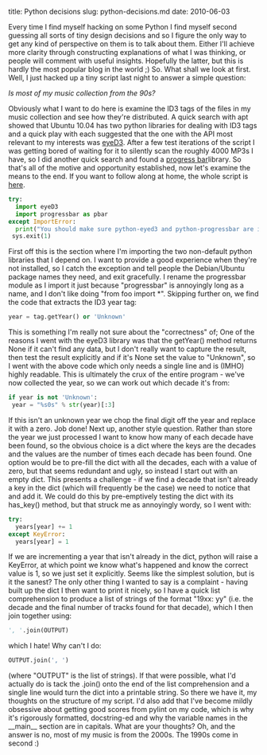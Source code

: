 title: Python decisions
slug: python-decisions.md
date: 2010-06-03


Every time I find myself hacking on some Python I find myself second guessing all sorts of tiny design decisions and so I figure the only way to get any kind of perspective on them is to talk about them. Either I'll achieve more clarity through constructing explanations of what I was thinking, or people will comment with useful insights. Hopefully the latter, but this is hardly the most popular blog in the world ;)
So. What shall we look at first. Well, I just hacked up a tiny script last night to answer a simple question:

*Is most of my music collection from the 90s?*

Obviously what I want to do here is examine the ID3 tags of the files in my music collection and see how they're distributed. A quick search with apt showed that Ubuntu 10.04 has two python libraries for dealing with ID3 tags and a quick play with each suggested that the one with the API most relevant to my interests was [eyeD3](apt:python-eyed3 "Install eyeD3"). After a few test iterations of the script I was getting bored of waiting for it to silently scan the roughly 4000 MP3s I have, so I did another quick search and found a [progress bar](apt:python-progressbar "Install progressbar")library.
So that's all of the motive and opportunity established, now let's examine the means to the end. If you want to follow along at home, the whole script is [here](/wp-content/uploads/2010/06/musicdecades.py_.txt "musicdecades.py.txt").

```python
try:
  import eyeD3
  import progressbar as pbar
except ImportError:
  print("You should make sure python-eyed3 and python-progressbar are installed")
 sys.exit(1)
```

First off this is the section where I'm importing the two non-default python libraries that I depend on. I want to provide a good experience when they're not installed, so I catch the exception and tell people the Debian/Ubuntu package names they need, and exit gracefully. I rename the progressbar module as I import it just because "progressbar" is annoyingly long as a name, and I don't like doing "from foo import \*".
Skipping further on, we find the code that extracts the ID3 year tag:

```python
year = tag.getYear() or 'Unknown'
```

This is something I'm really not sure about the "correctness" of; One of the reasons I went with the eyeD3 library was that the getYear() method returns None if it can't find any data, but I don't really want to capture the result, then test the result explicitly and if it's None set the value to "Unknown", so I went with the above code which only needs a single line and is (IMHO) highly readable.
This is ultimately the crux of the entire program - we've now collected the year, so we can work out which decade it's from:

```python
if year is not 'Unknown':
 year = "%s0s" % str(year)[:3]
```

If this isn't an unknown year we chop the final digit off the year and replace it with a zero. Job done!
Next up, another style question. Rather than store the year we just processed I want to know how many of each decade have been found, so the obvious choice is a dict where the keys are the decades and the values are the number of times each decade has been found. One option would be to pre-fill the dict with all the decades, each with a value of zero, but that seems redundant and ugly, so instead I start out with an empty dict. This presents a challenge - if we find a decade that isn't already a key in the dict (which will frequently be the case) we need to notice that and add it. We could do this by pre-emptively testing the dict with its has\_key() method, but that struck me as annoyingly wordy, so I went with:

```python
try:
  years[year] += 1
except KeyError:
  years[year] = 1
```

If we are incrementing a year that isn't already in the dict, python will raise a KeyError, at which point we know what's happened and know the correct value is 1, so we just set it explicitly. Seems like the simplest solution, but is it the sanest?
The only other thing I wanted to say is a complaint - having built up the dict I then want to print it nicely, so I have a quick list comprehension to produce a list of strings of the format "19xx: yy" (i.e. the decade and the final number of tracks found for that decade), which I then join together using:

```python
', '.join(OUTPUT)
```

which I hate! Why can't I do:

```python
OUTPUT.join(', ')
```

(where "OUTPUT" is the list of strings). If that were possible, what I'd actually do is tack the .join() onto the end of the list comprehension and a single line would turn the dict into a printable string.
So there we have it, my thoughts on the structure of my script. I'd also add that I've become mildly obsessive about getting good scores from pylint on my code, which is why it's rigorously formatted, docstring-ed and why the variable names in the \_\_main\_\_ section are in capitals.
What are your thoughts?
Oh, and the answer is no, most of my music is from the 2000s. The 1990s come in second :)